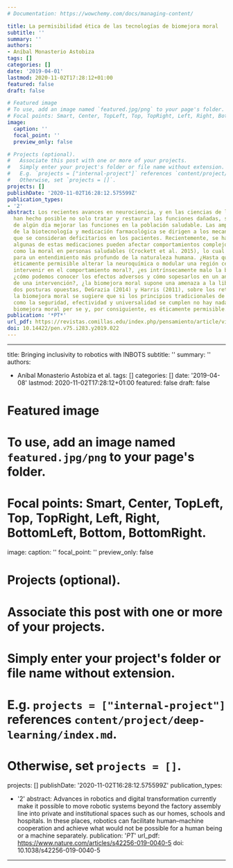 ```yaml
---
# Documentation: https://wowchemy.com/docs/managing-content/

title: La permisibilidad ética de las tecnologías de biomejora moral
subtitle: ''
summary: ''
authors:
- Aníbal Monasterio Astobiza
tags: []
categories: []
date: '2019-04-01'
lastmod: 2020-11-02T17:28:12+01:00
featured: false
draft: false

# Featured image
# To use, add an image named `featured.jpg/png` to your page's folder.
# Focal points: Smart, Center, TopLeft, Top, TopRight, Left, Right, BottomLeft, Bottom, BottomRight.
image:
  caption: ''
  focal_point: ''
  preview_only: false

# Projects (optional).
#   Associate this post with one or more of your projects.
#   Simply enter your project's folder or file name without extension.
#   E.g. `projects = ["internal-project"]` references `content/project/deep-learning/index.md`.
#   Otherwise, set `projects = []`.
projects: []
publishDate: '2020-11-02T16:28:12.575599Z'
publication_types:
- '2'
abstract: Los recientes avances en neurociencia, y en las ciencias de la vida en general,
  han hecho posible no solo tratar y restaurar las funciones dañadas, sino la posibilidad
  de algún día mejorar las funciones en la población saludable. Las amplias aplicaciones
  de la biotecnología y medicación farmacológica se dirigen a los mecanismos próximos
  que se consideran deficitarios en los pacientes. Recientemente, se ha mostrado como
  algunas de estas medicaciones pueden afectar comportamientos complejos humanos,
  como la moral en personas saludables (Crockett et al. 2015), lo cual abre la puerta
  para un entendimiento más profundo de la naturaleza humana. ¿Hasta que punto es
  éticamente permisible alterar la neuroquímica o modular una región cerebral para
  intervenir en el comportamiento moral?, ¿es intrínsecamente malo la biomejora moral?,
  ¿cómo podemos conocer los efectos adversos y cómo sopesarlos en un análisis coste/beneficio
  de una intervención?, ¿la biomejora moral supone una amenaza a la libertad? Considerando
  dos posturas opuestas, DeGrazia (2014) y Harris (2011), sobre los retos éticos de
  la biomejora moral se sugiere que si los principios tradicionales de la bioética
  como la seguridad, efectividad y universalidad se cumplen no hay nada malo en la
  biomejora moral per se y, por consiguiente, es éticamente permisible.
publication: '*PT*'
url_pdf: https://revistas.comillas.edu/index.php/pensamiento/article/view/11334
doi: 10.14422/pen.v75.i283.y2019.022
---
```


---

title: Bringing inclusivity to robotics with INBOTS
subtitle: ''
summary: ''
authors:
- Aníbal Monasterio Astobiza et al.
tags: []
categories: []
date: '2019-04-08'
lastmod: 2020-11-02T17:28:12+01:00
featured: false
draft: false

# Featured image
# To use, add an image named `featured.jpg/png` to your page's folder.
# Focal points: Smart, Center, TopLeft, Top, TopRight, Left, Right, BottomLeft, Bottom, BottomRight.
image:
  caption: ''
  focal_point: ''
  preview_only: false

# Projects (optional).
#   Associate this post with one or more of your projects.
#   Simply enter your project's folder or file name without extension.
#   E.g. `projects = ["internal-project"]` references `content/project/deep-learning/index.md`.
#   Otherwise, set `projects = []`.
projects: []
publishDate: '2020-11-02T16:28:12.575599Z'
publication_types:
- '2'
abstract: Advances in robotics and digital transformation currently make it possible to move robotic systems beyond the factory assembly line into private and institutional spaces such as our homes, schools and hospitals. In these places, robotics can facilitate human–machine cooperation and achieve what would not be possible for a human being or a machine separately.
publication: '*PT*'
url_pdf: https://www.nature.com/articles/s42256-019-0040-5
doi: 10.1038/s42256-019-0040-5
---

